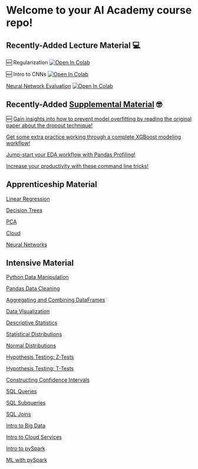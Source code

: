 # Welcome to your AI Academy course repo!

## Recently-Added Lecture Material 💻

  🆕 Regularization <a href="https://colab.research.google.com/drive/1gZOmx9u4zs3VfEeXRP_EVXBP36a9klVC?usp=sharing#offline=true&sandboxMode=true">
  <img src="https://colab.research.google.com/assets/colab-badge.svg" alt="Open In Colab"/>
</a>

  🆕 Intro to CNNs <a href="https://colab.research.google.com/drive/1q-siuqEHtpFkdUSLoZzhDcNGka5PmFqi?usp=sharing#offline=true&sandboxMode=true">
  <img src="https://colab.research.google.com/assets/colab-badge.svg" alt="Open In Colab"/>
</a>

  [Neural Network Evaluation](https://github.com/flatiron-school/DS-Deloitte-07062022/blob/main/Network_Evaluation_and_Normalization.ipynb) <a href="https://colab.research.google.com/drive/1GohskX91cw3p6ysYt63zWk8KB73bgS9p?usp=sharing#offline=true&sandboxMode=true">
  <img src="https://colab.research.google.com/assets/colab-badge.svg" alt="Open In Colab"/>
</a>

## Recently-Added [Supplemental Material](https://github.com/flatiron-school/DS-Deloitte-07062022/tree/main/supplemental) 🤓

  🆕 [Gain insights into how to prevent model overfitting by reading the original paper about the dropout technique!](https://github.com/flatiron-school/DS-Deloitte-07062022/blob/main/supplemental/dropout-paper.pdf)

  [Get some extra practice working through a complete XGBoost modeling workflow!](https://github.com/flatiron-school/DS-Deloitte-07062022/tree/main/supplemental/XGBoost%20Challenge)

  [Jump-start your EDA workflow with Pandas Profiling!](https://github.com/flatiron-school/DS-Deloitte-07062022/tree/main/supplemental/Pandas%20Data%20Profiling)
  
  [Increase your productivity with these command line tricks!](https://github.com/flatiron-school/DS-Deloitte-07062022/tree/main/supplemental/Linux%20Command%20Refresher)

## Apprenticeship Material

  [Linear Regression](https://github.com/flatiron-school/DS-Deloitte-07062022/tree/main/archived/apprenticeship/Linear%20Regression)
  
  [Decision Trees](https://github.com/flatiron-school/DS-Deloitte-07062022/tree/main/archived/apprenticeship/Decision%20Trees)
  
  [PCA](https://github.com/flatiron-school/DS-Deloitte-07062022/tree/main/archived/apprenticeship/PCA)
  
  [Cloud](https://github.com/flatiron-school/DS-Deloitte-07062022/tree/main/archived/apprenticeship/Cloud%20Lectures)

  [Neural Networks](https://github.com/flatiron-school/DS-Deloitte-07062022/tree/main/archived/apprenticeship/NeuralNetworks)

## Intensive Material

  [Python Data Manipulation](https://github.com/flatiron-school/DS-Deloitte-07062022/blob/main/archived/intensive/python_data_manipulation.ipynb)
  
  [Pandas Data Cleaning](https://github.com/flatiron-school/DS-Deloitte-07062022/blob/main/archived/intensive/pandas_data_cleaning.ipynb)
  
  [Aggregating and Combining DataFrames](https://github.com/flatiron-school/DS-Deloitte-07062022/blob/main/archived/intensive/aggregating_combining_dataframes.ipynb)
  
  [Data Visualization](https://github.com/flatiron-school/DS-Deloitte-07062022/blob/main/archived/intensive/data_visualization.ipynb)
  
  [Descriptive Statistics](https://github.com/flatiron-school/DS-Deloitte-07062022/blob/main/archived/intensive/descriptive_stats.ipynb)
  
  [Statistical Distributions](https://github.com/flatiron-school/DS-Deloitte-07062022/blob/main/archived/intensive/statistical_distributions.ipynb)
  
  [Normal Distributions](https://github.com/flatiron-school/DS-Deloitte-07062022/blob/main/archived/intensive/normal_distributions.ipynb)
  
  [Hypothesis Testing: Z-Tests](https://github.com/flatiron-school/DS-Deloitte-07062022/blob/main/archived/intensive/hypothesis_testing_z_test.ipynb)
  
  [Hypothesis Testing: T-Tests](https://github.com/flatiron-school/DS-Deloitte-07062022/blob/main/archived/intensive/hypothesis_testing_t_test.ipynb)
  
  [Constructing Confidence Intervals](https://github.com/flatiron-school/DS-Deloitte-07062022/blob/main/archived/intensive/ConstructingConfidenceIntervals.ipynb)
  
  [SQL Queries](https://github.com/flatiron-school/DS-Deloitte-07062022/blob/main/archived/intensive/sql_queries.ipynb)
  
  [SQL Subqueries](https://github.com/flatiron-school/DS-Deloitte-07062022/blob/main/archived/intensive/sql_subqueries.ipynb)
  
  [SQL Joins](https://github.com/flatiron-school/DS-Deloitte-07062022/blob/main/archived/intensive/sql_joins.ipynb)
  
  [Intro to Big Data](https://github.com/flatiron-school/DS-Deloitte-07062022/blob/main/archived/intensive/big_data_intro.ipynb)
  
  [Intro to Cloud Services](https://github.com/flatiron-school/DS-Deloitte-07062022/blob/main/archived/intensive/cloud_services.ipynb)
  
  [Intro to pySpark](https://github.com/flatiron-school/DS-Deloitte-07062022/blob/main/archived/intensive/spark-programming.ipynb)
  
  [ML with pySpark](https://github.com/flatiron-school/DS-Deloitte-07062022/blob/main/archived/intensive/spark-ml.ipynb)
